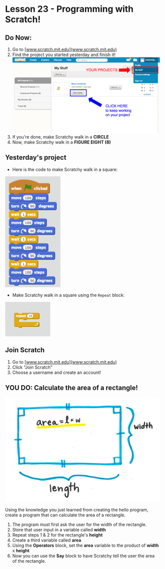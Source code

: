 # Lesson 23 - Programming with Scratch!

## Do Now:

1. Go to [www.scratch.mit.edu](www.scratch.mit.edu)
2. Find the project you started yesterday and finish it!
![scratch projects](images/scratch.png)
3. If you're done, make Scratchy walk in a **CIRCLE**
4. Now, make Scratchy walk in a **FIGURE EIGHT (8)**

## Yesterday's project

* Here is the code to make Scratchy walk in a square:

![first scratch program](images/first.png)

* Make Scratchy walk in a square using the `Repeat` block:

![repeat block](images/repeat.png)

## Join Scratch

1. Go to [www.scratch.mit.edu](www.scratch.mit.edu)
2. Click "Join Scratch"
3. Choose a username and create an account!

## YOU DO: Calculate the area of a rectangle!

![rectangle](images/rectangle.jpg)

Using the knowledge you just learned from creating the hello program, create a program that can calculate the area of a rectangle.

 1. The program must first ask the user for the width of the rectangle.
 2. Store that user input in a variable called **width**
 3. Repeat steps 1 & 2 for the rectangle's **height**
 4. Create a third variable called **area**
 5. Using the **Operators** block, set the **area** variable to the product of **width** x **height**
 6. Now you can use the **Say** block to have Scratchy tell the user the area of the rectangle.
